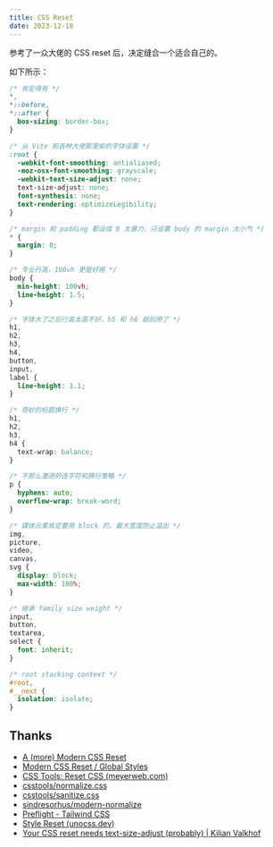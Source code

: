 ```yaml
---
title: CSS Reset
date: 2023-12-18
---
```


参考了一众大佬的 CSS reset 后，决定缝合一个适合自己的。

如下所示：

```css
/* 肯定得有 */
*,
*::before,
*::after {
  box-sizing: border-box;
}

/* 从 Vite 和各种大佬那里偷的字体设置 */
:root {
  -webkit-font-smoothing: antialiased;
  -moz-osx-font-smoothing: grayscale;
  -webkit-text-size-adjust: none;
  text-size-adjust: none;
  font-synthesis: none;
  text-rendering: optimizeLegibility;
}

/* margin 和 padding 都设成 0 太暴力，只设置 body 的 margin 太小气 */
* {
  margin: 0;
}

/* 专业行高，100vh 更是好用 */
body {
  min-height: 100vh;
  line-height: 1.5;
}

/* 字体大了之后行高太高不好，h5 和 h6 就别用了 */
h1,
h2,
h3,
h4,
button,
input,
label {
  line-height: 1.1;
}

/* 奇妙的标题换行 */
h1,
h2,
h3,
h4 {
  text-wrap: balance;
}

/* 不那么激进的连字符和换行策略 */
p {
  hyphens: auto;
  overflow-wrap: break-word;
}

/* 媒体元素肯定要用 block 的，最大宽度防止溢出 */
img,
picture,
video,
canvas,
svg {
  display: block;
  max-width: 100%;
}

/* 继承 family size weight */
input,
button,
textarea,
select {
  font: inherit;
}

/* root stacking context */
#root,
#__next {
  isolation: isolate;
}
```


## Thanks

- [A (more) Modern CSS Reset](https://andy-bell.co.uk/a-more-modern-css-reset/)
- [Modern CSS Reset / Global Styles](https://www.joshwcomeau.com/css/custom-css-reset/)
- [CSS Tools: Reset CSS (meyerweb.com)](https://meyerweb.com/eric/tools/css/reset/index.html)
- [csstools/normalize.css](https://github.com/csstools/normalize.css)
- [csstools/sanitize.css](https://github.com/csstools/sanitize.css)
- [sindresorhus/modern-normalize](https://github.com/sindresorhus/modern-normalize)
- [Preflight - Tailwind CSS](https://tailwindcss.com/docs/preflight)
- [Style Reset (unocss.dev)](https://unocss.dev/guide/style-reset)
- [Your CSS reset needs text-size-adjust (probably) | Kilian Valkhof](https://kilianvalkhof.com/2022/css-html/your-css-reset-needs-text-size-adjust-probably/)